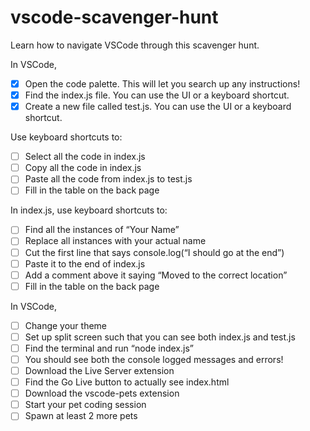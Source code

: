 # vscode-scavenger-hunt
Learn how to navigate VSCode through this scavenger hunt.

In VSCode,
- [x] Open the code palette. This will let you search up any instructions!
- [x] Find the index.js file. You can use the UI or a keyboard shortcut.
- [x] Create a new file called test.js. You can use the UI or a keyboard shortcut.

Use keyboard shortcuts to:
- [ ] Select all the code in index.js
- [ ] Copy all the code in index.js
- [ ] Paste all the code from index.js to test.js
- [ ] Fill in the table on the back page

In index.js, use keyboard shortcuts to:
- [ ] Find all the instances of “Your Name”
- [ ] Replace all instances with your actual name
- [ ] Cut the first line that says console.log(“I should go at the end”)
- [ ] Paste it to the end of index.js
- [ ] Add a comment above it saying “Moved to the correct location”
- [ ] Fill in the table on the back page

In VSCode,
- [ ] Change your theme
- [ ] Set up split screen such that you can see both index.js and test.js
- [ ] Find the terminal and run “node index.js”
- [ ] You should see both the console logged messages and errors!
- [ ] Download the Live Server extension
- [ ] Find the Go Live button to actually see index.html
- [ ] Download the vscode-pets extension
- [ ] Start your pet coding session
- [ ] Spawn at least 2 more pets
